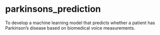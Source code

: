 # parkinsons_prediction
To develop a machine learning model that predicts whether a patient has Parkinson’s disease based on biomedical voice measurements.

